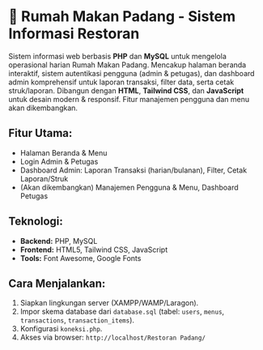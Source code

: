 # 🍚 Rumah Makan Padang - Sistem Informasi Restoran

Sistem informasi web berbasis **PHP** dan **MySQL** untuk mengelola operasional harian Rumah Makan Padang. Mencakup halaman beranda interaktif, sistem autentikasi pengguna (admin & petugas), dan dashboard admin komprehensif untuk laporan transaksi, filter data, serta cetak struk/laporan. Dibangun dengan **HTML**, **Tailwind CSS**, dan **JavaScript** untuk desain modern & responsif. Fitur manajemen pengguna dan menu akan dikembangkan.

## Fitur Utama:
* Halaman Beranda & Menu
* Login Admin & Petugas
* Dashboard Admin: Laporan Transaksi (harian/bulanan), Filter, Cetak Laporan/Struk
* (Akan dikembangkan) Manajemen Pengguna & Menu, Dashboard Petugas

## Teknologi:
* **Backend:** PHP, MySQL
* **Frontend:** HTML5, Tailwind CSS, JavaScript
* **Tools:** Font Awesome, Google Fonts

## Cara Menjalankan:
1.  Siapkan lingkungan server (XAMPP/WAMP/Laragon).
2.  Impor skema database dari `database.sql` (tabel: `users`, `menus`, `transactions`, `transaction_items`).
3.  Konfigurasi `koneksi.php`.
4.  Akses via browser: `http://localhost/Restoran Padang/`
